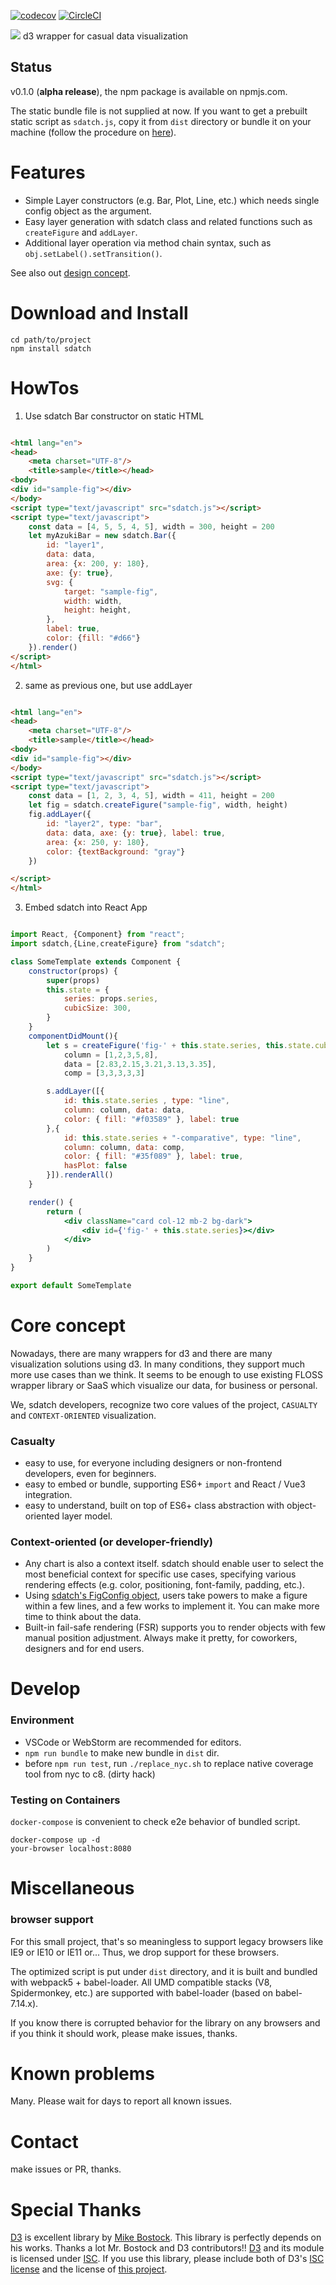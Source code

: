 [![codecov](https://codecov.io/gh/g1eng/sdatch/branch/master/graph/badge.svg?token=mJQz4bRmsm)](https://codecov.io/gh/g1eng/sdatch)
[![CircleCI](https://circleci.com/gh/g1eng/sdatch/tree/master.svg?style=svg&circle-token=78cdb6d25075d986cefac72fa3cae880d5824534)](https://circleci.com/gh/g1eng/sdatch/tree/master)

<img src="https://raw.githubusercontent.com/g1eng/sdatch/master/assets/images/logo-tiny.png" /> d3 wrapper for casual data visualization

## Status

v0.1.0 (**alpha release**), the npm package is available on npmjs.com.

The static bundle file is not supplied at now. If you want to get a prebuilt static script as `sdatch.js`, copy it from `dist` directory or bundle it on your machine (follow the procedure on [here](#Develop)).

# Features

* Simple Layer constructors (e.g. Bar, Plot, Line, etc.) which needs single config object as the argument.
* Easy layer generation with sdatch class and related functions such as `createFigure` and `addLayer`.
* Additional layer operation via method chain syntax, such as `obj.setLabel().setTransition()`.

See also out [design concept](#core-concept).

# Download and Install

```shell
cd path/to/project
npm install sdatch
```

# HowTos

1. Use sdatch Bar constructor on static HTML

```html

<html lang="en">
<head>
    <meta charset="UTF-8"/>
    <title>sample</title></head>
<body>
<div id="sample-fig"></div>
</body>
<script type="text/javascript" src="sdatch.js"></script>
<script type="text/javascript">
    const data = [4, 5, 5, 4, 5], width = 300, height = 200
    let myAzukiBar = new sdatch.Bar({
        id: "layer1",
        data: data,
        area: {x: 200, y: 180},
        axe: {y: true},
        svg: {
            target: "sample-fig",
            width: width,
            height: height,
        },
        label: true,
        color: {fill: "#d66"}
    }).render()
</script>
</html>
```

2. same as previous one, but use addLayer

```html

<html lang="en">
<head>
    <meta charset="UTF-8"/>
    <title>sample</title></head>
<body>
<div id="sample-fig"></div>
</body>
<script type="text/javascript" src="sdatch.js"></script>
<script type="text/javascript">
    const data = [1, 2, 3, 4, 5], width = 411, height = 200
    let fig = sdatch.createFigure("sample-fig", width, height)
    fig.addLayer({
        id: "layer2", type: "bar",
        data: data, axe: {y: true}, label: true,
        area: {x: 250, y: 180},
        color: {textBackground: "gray"}
    })

</script>
</html>
```

3. Embed sdatch into React App

```jsx

import React, {Component} from "react";
import sdatch,{Line,createFigure} from "sdatch";

class SomeTemplate extends Component {
    constructor(props) {
        super(props)
        this.state = {
            series: props.series,
            cubicSize: 300,
        }
    }
    componentDidMount(){
        let s = createFigure('fig-' + this.state.series, this.state.cubicSize, this.state.cubicSize),
            column = [1,2,3,5,8],
            data = [2.83,2.15,3.21,3.13,3.35],
            comp = [3,3,3,3,3]

        s.addLayer([{
            id: this.state.series , type: "line",
            column: column, data: data,
            color: { fill: "#f03589" }, label: true
        },{
            id: this.state.series + "-comparative", type: "line",
            column: column, data: comp,
            color: { fill: "#35f089" }, label: true,
            hasPlot: false
        }]).renderAll()
    }

    render() {
        return (
            <div className="card col-12 mb-2 bg-dark">
                <div id={'fig-' + this.state.series}></div>
            </div>
        )
    }
}

export default SomeTemplate
```


# Core concept

Nowadays, there are many wrappers for d3 and there are many visualization solutions using d3. 
In many conditions, they support much more use cases than we think. 
It seems to be enough to use existing FLOSS wrapper library or SaaS which visualize our data, for business or personal.

We, sdatch developers, recognize two core values of the project, `CASUALTY` and `CONTEXT-ORIENTED` visualization.

### Casualty

* easy to use, for everyone including designers or non-frontend developers, even for beginners.
* easy to embed or bundle, supporting ES6+ `import` and React / Vue3 integration.
* easy to understand, built on top of ES6+ class abstraction with object-oriented layer model.

### Context-oriented (or developer-friendly)

* Any chart is also a context itself. sdatch should enable user to select the most beneficial context for specific use cases, specifying various rendering effects (e.g. color, positioning, font-family, padding, etc.).
* Using [sdatch's FigConfig object](src/sdatch.d.ts), users take powers to make a figure within a few lines, and a few works to implement it. You can make more time to think about the data.
* Built-in fail-safe rendering (FSR) supports you to render objects with few manual position adjustment. Always make it pretty, for coworkers, designers and for end users.

# Develop

### Environment

* VSCode or WebStorm are recommended for editors.
* `npm run bundle` to make new bundle in `dist` dir.
* before `npm run test`, run `./replace_nyc.sh` to replace native coverage tool from nyc to c8. (dirty hack)

### Testing on Containers

`docker-compose` is convenient to check e2e behavior of bundled script.

```shell
docker-compose up -d
your-browser localhost:8080
```

# Miscellaneous

### browser support

For this small project, that's so meaningless to support legacy browsers like IE9 or IE10 or IE11 or... Thus, we drop support for these browsers. 

The optimized script is put under `dist` directory, and it is built and bundled with webpack5 + babel-loader.
All UMD compatible stacks (V8, Spidermonkey, etc.) are supported with babel-loader (based on babel-7.14.x).

If you know there is corrupted behavior for the library on any browsers and if you think it should work, please make issues, thanks.

# Known problems

Many. Please wait for days to report all known issues.

# Contact

make issues or PR, thanks.

# Special Thanks

[D3](https://github.com/d3/d3) is excellent library by [Mike Bostock](https://github.com/mbostock). This library is perfectly depends on his works. Thanks a lot Mr. Bostock and D3 contributors!! 
[D3](https://github.com/d3/d3) and its module is licensed under [ISC](D3_LICENSE). If you use this library, please include both of D3's [ISC license](https://github.com/d3/d3/blob/main/LICENSE) and the license of [this project](https://github.com/g1eng/sdatch/blob/master/LICENSE).
